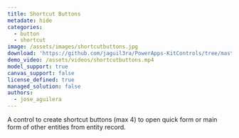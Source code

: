 ```yaml
---
title: Shortcut Buttons
metadate: hide
categories:
  - button
  - shortcut
image: /assets/images/shortcutbuttons.jpg
download: 'https://github.com/jaguil3ra/PowerApps-KitControls/tree/master/src/ShortcutButtons'
demo_video: /assets/videos/shortcutbuttons.mp4
model_support: true
canvas_support: false
license_defined: true
managed_solution: false
authors:
  - jose_aguilera
---
```


A control to create shortcut buttons (max 4) to open quick form or main form of other entities from entity record.
